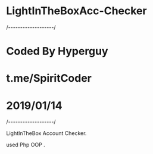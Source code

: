 # LightInTheBoxAcc-Checker
/*-------------------*/
#  Coded By Hyperguy  # 
#   t.me/SpiritCoder  #
#     2019/01/14      #
/*-------------------*/

LightInTheBox Account Checker. 

used Php OOP .

